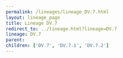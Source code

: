 ```yaml
---
permalink: /lineages/lineage_DV.7.html
layout: lineage_page
title: Lineage DV.7
redirect_to: ../lineage.html?lineage=DV.7
lineage: DV.7
parent: 
children: ['DV.7', 'DV.7.1', 'DV.7.2']
---
```

